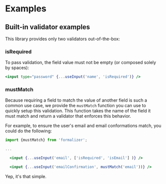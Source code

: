 # Examples

## Built-in validator examples

This library provides only two validators out-of-the-box:

### isRequired

To pass validation, the field value must not be empty (or composed solely by spaces):

```jsx
<input type="password" {...useInput('name', 'isRequired')} />
```

### mustMatch

Because requiring a field to match the value of another field is such a common use case, we provide the `mustMatch` function
you can use to quickly setup this validation. This function takes the name of the field it must match and return a validator
that enforces this behavior.

For example, to ensure the user's email and email conformations match, you could do the following:

```jsx
import {mustMatch} from 'formalizer';

...

  <input {...useInput('email', ['isRequired', 'isEmail'] )} />

  <input {...useInput('emailConfirmation', mustMatch('email'))} />
```

Yep, it's that simple.
